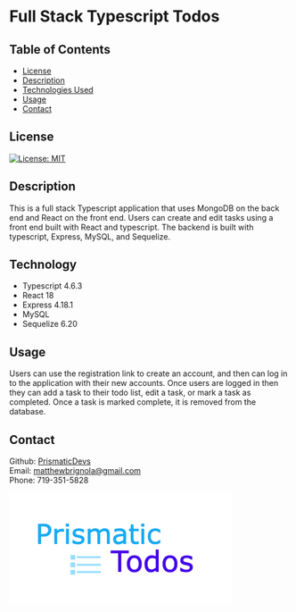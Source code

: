 # Full Stack Typescript Todos

## Table of Contents

- [License](#license)
- [Description](#description)
- [Technologies Used](#technology)
- [Usage](#instructions)
- [Contact](#contact)

## License

[![License: MIT](https://img.shields.io/badge/License-MIT-yellow.svg)](https://opensource.org/licenses/MIT)

## Description

This is a full stack Typescript application that uses MongoDB on the back end and React on the front end. Users can create and edit tasks using a front end built with React and typescript. The backend is built with typescript, Express, MySQL, and Sequelize.

## Technology

<ul>
    <li>Typescript 4.6.3</li>
    <li>React 18</li>
    <li>Express 4.18.1</li>
    <li>MySQL</li>
    <li>Sequelize 6.20</li>
</ul>

## Usage

Users can use the registration link to create an account, and then can log in to the application with their new accounts. Once users are logged in then they can add a task to their todo list, edit a task, or mark a task as completed. Once a task is marked complete, it is removed from the database.

## Contact

Github: [PrismaticDevs](https://github.com/PrismaticDevs) <br>
Email: matthewbrignola@gmail.com <br>
Phone: 719-351-5828 <br>

![app](./client/src/img/prismatic-todos.png)
